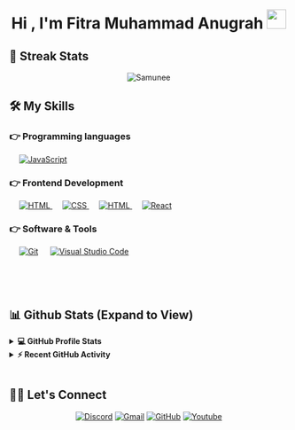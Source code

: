 
<h1 align="center">Hi , I'm Fitra Muhammad Anugrah <img src="https://media.giphy.com/media/hvRJCLFzcasrR4ia7z/giphy.gif" width="35"></h1>

## 🚀 Streak Stats
<p align="center"><img src="https://github-readme-streak-stats.herokuapp.com/?user=Samunee&theme=algolia" alt="Samunee"  /></p>


## 🛠️ My Skills

### 👉 Programming languages

<p align="left"> 

  &emsp;
   <a href="https://developer.mozilla.org/en-US/docs/Web/JavaScript" target="_blank"> 
     <img alt="JavaScript" src="https://img.shields.io/badge/JavaScript%20-%23F7DF1E.svg?logo=javascript&logoColor=black">
   </a>
</p>

### 👉 Frontend Development
<p align="left"> 
  &emsp; 
  <a href="https://www.w3.org/html/" target="_blank"> 
   <img alt="HTML" src="https://img.shields.io/badge/HTML5%20-%23E34F26.svg?logo=html5&logoColor=white">
  </a>   
  &emsp;
  <a href="https://www.w3schools.com/css/" target="_blank">
    <img alt="CSS" src="https://img.shields.io/badge/CSS%20-%231572B6.svg?logo=css3&logoColor=white">
  </a>
  &emsp; 
  <a href="https://getbootstrap.com/" target="_blank"> 
   <img alt="HTML" src="https://img.shields.io/badge/Bootstrap%20-%2314354C.svg?logo=bootstrap&logoColor=orange">
  </a>   
  &emsp;
  <a href="https://react.dev/" target="_blank">
    <img alt="React" src="https://img.shields.io/badge/React%20-%2314354C.svg?logo=react&logoColor=orange">
  </a>

 ### 👉 Software & Tools
 
<p>
  &emsp;
    <a href="#"><img alt="Git" src="https://img.shields.io/badge/Git%20-%23F05033.svg?logo=git&logoColor=white"></a>
  &emsp;
    <a href="#"><img alt="Visual Studio Code" src="https://img.shields.io/badge/Visual%20Studio%20Code-0078d7.svg?logo=visual-studio-code&logoColor=white"></a>
  &emsp;
<p>
  &emsp;
</p>

<br/>

## 📊 Github Stats (Expand to View) 


<details> 
  <summary><b>💻 GitHub Profile Stats</b></summary>
  <br/>
  <p align="center">
      <a href="https://awesome-github-stats.azurewebsites.net/index.html??cardType=level&theme=algolia&preferLogin=false">    <img  alt="Samunee's GitHub Stats" src="https://awesome-github-stats.azurewebsites.net/user-stats/Samunee?cardType=level&theme=algolia&preferLogin=false" />  </a>
<br/>
  &nbsp;
	  <img src="https://github-readme-stats.vercel.app/api/top-langs/?username=Samunee&layout=compact&theme=algolia" alt="Samunee" height="192px"/>
  <br/>
  <b>Note:</b> Top languages is only a metric of the languages my public code consists of and doesn't reflect experience or skill level.
  </p>
</details>

<details>
  <summary><b>⚡ Recent GitHub Activity</b></summary>
  <br/>
   <a href="https://github.com/Samunee"><img alt="Samunee's Activity Graph" src="https://activity-graph.herokuapp.com/graph?username=Samunee&custom_title=Samunee%20Noronha's%20Contribution%20Graph&theme=react-dark" /></a>
  <br/>

</details>

<br/>

## 🙋‍♀️ Let's Connect
<p align="center">
  <a href="https://discord.gg/MsxuncgpUq"><img src="https://img.icons8.com/bubbles/50/000000/web.png" alt="Discord"/></a>
	<a href="mailto:fitraradeon@gmail.com"><img src="https://img.icons8.com/bubbles/50/000000/gmail.png" alt="Gmail"/></a>
	<a href="https://github.com/Samunee"><img src="https://img.icons8.com/bubbles/50/000000/github.png" alt="GitHub"/></a>
	<a href="https://www.youtube.com/channel/SamuneeCH"><img src="https://img.icons8.com/bubbles/50/000000/youtube.png" alt="Youtube"/></a>
	
</p>
